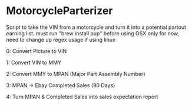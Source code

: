# MotorcycleParterizer
Script to take the VIN from a motorcycle and turn it into a potential partout earning list.
must run "brew install pup" before using
OSX only for now, need to change up regex usage if using linux


0: Convert Picture to VIN

1: Convert VIN to MMY 

2: Convert MMY to MPAN (Major Part Assembly Number)

3: MPAN -> Ebay Completed Sales (90 Days)

4: Turn MPAN & Completed Sales into sales expectation report
